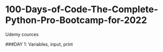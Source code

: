 # 100-Days-of-Code-The-Complete-Python-Pro-Bootcamp-for-2022
Udemy cources

###DAY 1: Variables, input, print
